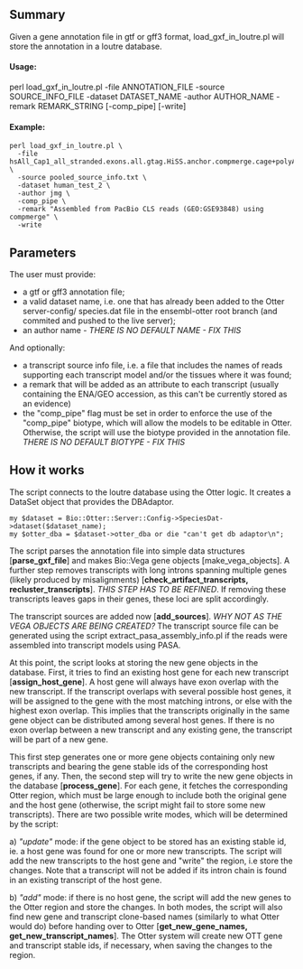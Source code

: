 
## Summary
Given a gene annotation file in gtf or gff3 format, load_gxf_in_loutre.pl will store the annotation in a loutre database.

#### Usage:
perl load_gxf_in_loutre.pl -file ANNOTATION_FILE -source SOURCE_INFO_FILE -dataset DATASET_NAME -author AUTHOR_NAME -remark REMARK_STRING [-comp_pipe] [-write]

#### Example:

    perl load_gxf_in_loutre.pl \
      -file hsAll_Cap1_all_stranded.exons.all.gtag.HiSS.anchor.compmerge.cage+polyASupported.gtf.gz \
      -source pooled_source_info.txt \
      -dataset human_test_2 \
      -author jmg \
      -comp_pipe \
      -remark "Assembled from PacBio CLS reads (GEO:GSE93848) using compmerge" \
      -write


## Parameters

The user must provide:
- a gtf or gff3 annotation file;
- a valid dataset name, i.e. one that has already been added to the Otter server-config/ species.dat file in the ensembl-otter root branch (and commited and pushed to the live server);
- an author name - *THERE IS NO DEFAULT NAME - FIX THIS*

And optionally:
- a transcript source info file, i.e. a file that includes the names of reads supporting each transcript model and/or the tissues where it was found;
- a remark that will be added as an attribute to each transcript (usually containing the ENA/GEO accession, as this can't be currently stored as an evidence)
- the "comp_pipe" flag must be set in order to enforce the use of the "comp_pipe" biotype, which will allow the models to be editable in Otter. Otherwise, the script will use the biotype provided in the annotation file. *THERE IS NO DEFAULT BIOTYPE - FIX THIS*


## How it works

The script connects to the loutre database using the Otter logic. It creates a DataSet object that provides the DBAdaptor.

    my $dataset = Bio::Otter::Server::Config->SpeciesDat->dataset($dataset_name);
    my $otter_dba = $dataset->otter_dba or die "can't get db adaptor\n";

The script parses the annotation file into simple data structures [**parse_gxf_file**] and makes Bio::Vega gene objects [make_vega_objects]. A further step removes transcripts with long introns spanning multiple genes (likely produced by misalignments) [**check_artifact_transcripts, recluster_transcripts**]. *THIS STEP HAS TO BE REFINED*. If removing these transcripts leaves gaps in their genes, these loci are split accordingly.

The transcript sources are added now [**add_sources**]. *WHY NOT AS THE VEGA OBJECTS ARE BEING CREATED?* The transcript source file can be generated using the script extract_pasa_assembly_info.pl if the reads were assembled into transcript models using PASA. 

At this point, the script looks at storing the new gene objects in the database. First, it tries to find an existing host gene for each new transcript [**assign_host_gene**]. A host gene will always have exon overlap with the new transcript. If the transcript overlaps with several possible host genes, it will be assigned to the gene with the most matching introns, or else with the highest exon overlap. This implies that the transcripts originally in the same gene object can be distributed among several host genes. If there is no exon overlap between a new transcript and any existing gene, the transcript will be part of a new gene. 

This first step generates one or more gene objects containing only new transcripts and bearing the gene stable ids of the corresponding host genes, if any. Then, the second step will try to write the new gene objects in the database [**process_gene**]. For each gene, it fetches the corresponding Otter region, which must be large enough to include both the original gene and the host gene (otherwise, the script might fail to store some new transcripts). There are two possible write modes, which will be determined by the script:

a) *"update"* mode: if the gene object to be stored has an existing stable id, ie. a host gene was found for one or more new transcripts. The script will add the new transcripts to the host gene and "write" the region, i.e store the changes. Note that a transcript will not be added if its intron chain is found in an existing transcript of the host gene. 

b) *"add"* mode: if there is no host gene, the script will add the new genes to the Otter region and store the changes.
In both modes, the script will also find new gene and transcript clone-based names (similarly to what Otter would do) before handing over to Otter [**get_new_gene_names, get_new_transcript_names**]. The Otter system will create new OTT gene and transcript stable ids, if necessary, when saving the changes to the region.


